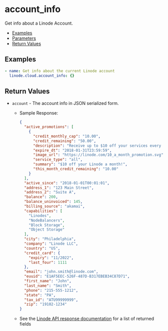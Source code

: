 # account_info

Get info about a Linode Account.


- [Examples](#examples)
- [Parameters](#parameters)
- [Return Values](#return-values)

## Examples

```yaml
- name: Get info about the current Linode account
  linode.cloud.account_info: {}
```










## Return Values

- `account` - The account info in JSON serialized form.

    - Sample Response:
        ```json
        {
          "active_promotions": [
            {
              "credit_monthly_cap": "10.00",
              "credit_remaining": "50.00",
              "description": "Receive up to $10 off your services every month for 6 months! Unused credits will expire once this promotion period ends.",
              "expire_dt": "2018-01-31T23:59:59",
              "image_url": "https://linode.com/10_a_month_promotion.svg",
              "service_type": "all",
              "summary": "$10 off your Linode a month!",
              "this_month_credit_remaining": "10.00"
            }
          ],
          "active_since": "2018-01-01T00:01:01",
          "address_1": "123 Main Street",
          "address_2": "Suite A",
          "balance": 200,
          "balance_uninvoiced": 145,
          "billing_source": "akamai",
          "capabilities": [
            "Linodes",
            "NodeBalancers",
            "Block Storage",
            "Object Storage"
          ],
          "city": "Philadelphia",
          "company": "Linode LLC",
          "country": "US",
          "credit_card": {
            "expiry": "11/2022",
            "last_four": 1111
          },
          "email": "john.smith@linode.com",
          "euuid": "E1AF5EEC-526F-487D-B317EBEB34C87D71",
          "first_name": "John",
          "last_name": "Smith",
          "phone": "215-555-1212",
          "state": "PA",
          "tax_id": "ATU99999999",
          "zip": "19102-1234"
        }
        ```
    - See the [Linode API response documentation](https://www.linode.com/docs/api/account/#account-view__response-samples) for a list of returned fields


